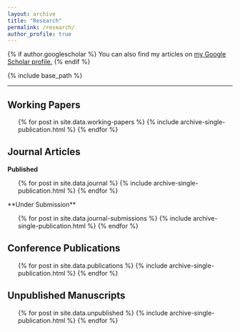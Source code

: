 ```yaml
---
layout: archive
title: "Research"
permalink: /research/
author_profile: true
---
```


{% if author.googlescholar %}
  You can also find my articles on <u><a href="{{author.googlescholar}}">my Google Scholar profile</a>.</u>
{% endif %}

{% include base_path %}

---

## Working Papers
<ul>
{% for post in site.data.working-papers %}
  {% include archive-single-publication.html %}
{% endfor %}
</ul>

## Journal Articles
**Published**
<ul>
{% for post in site.data.journal %}
  {% include archive-single-publication.html %}
{% endfor %}
</ul>
**Under Submission**
<ul>
{% for post in site.data.journal-submissions %}
  {% include archive-single-publication.html %}
{% endfor %}
</ul>



## Conference Publications
<ul>
{% for post in site.data.publications %}
  {% include archive-single-publication.html %}
{% endfor %}
</ul>

## Unpublished Manuscripts

<ul>
{% for post in site.data.unpublished %}
  {% include archive-single-publication.html %}
{% endfor %}
</ul>